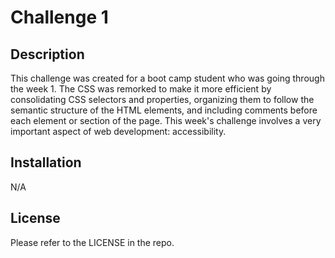 # Challenge 1

## Description

This challenge was created for a boot camp student who was going through the week 1.
The CSS was remorked to make it more efficient by consolidating CSS selectors and properties, organizing them to follow the semantic structure of the HTML elements, and including comments before each element or section of the page. This week's challenge involves a very important aspect of web development: accessibility.

## Installation

N/A

## License

Please refer to the LICENSE in the repo.
